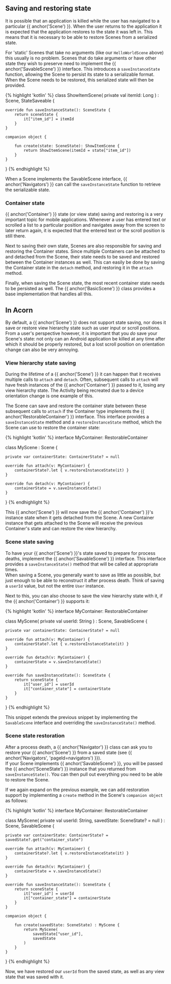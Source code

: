 ---
---

## Saving and restoring state

It is possible that an application is killed while the user has navigated to a 
particular {{ anchor('Scene') }}.
When the user returns to the application it is expected that the application
restores to the state it was left in.
This means that it is necessary to be able to restore Scenes from a serialized
state.

For 'static' Scenes that take no arguments (like our `HelloWorldScene` above)
this usually is no problem.
Scenes that do take arguments or have other state they wish to preserve need to
implement the {{ anchor('SavableScene') }} interface.
This introduces a `saveInstanceState` function, allowing the Scene to persist its
state to a serializable format.
When the Scene needs to be restored, this serialized state will then be provided.

{% highlight 'kotlin' %}
class ShowItemScene(
    private val itemId: Long
) : Scene<ShowItemContainer>, StateSaveable {

    override fun saveInstanceState(): SceneState {
        return sceneState {
            it["item_id"] = itemId
        }
    }
    
    companion object {
    
        fun create(state: SceneState): ShowItemScene {
            return ShowItemScene(itemId = state["item_id"])
        }
    }
}
{% endhighlight %}

When a Scene implements the SavableScene interface, {{ anchor('Navigators') }}
can call the `saveInstanceState` function to retrieve the serializable state.

### Container state

{{ anchor('Container') }} state (or view state) saving and restoring is a very 
important topic for mobile applications.
Whenever a user has entered text or scrolled a list to a particular position and
navigates away from the screen to later return again, it is expected that the 
entered text or the scroll position is still there.

Next to saving their own state, Scenes are also responsible for saving and
restoring the Container states.
Since multiple Containers can be attached to and detached from the Scene, their
state needs to be saved and restored between the Container instances as well.
This can easily be done by saving the Container state in the `detach` method,
and restoring it in the `attach` method.

Finally, when saving the Scene state, the most recent container state needs to
be persisted as well.
The {{ anchor('BasicScene') }} class provides a base implementation that 
handles all this.

## In Acorn

By default, a {{ anchor('Scene') }} does not support state saving, nor does it 
save or restore view hierarchy state such as user input or scroll positions.
From a user's perspective however, it is important that you _do_ save your 
Scene's state: not only can an Android application be killed at any time after which it
should be properly restored, but a lost scroll position on orientation change 
can also be very annoying.

### View hierarchy state saving

During the lifetime of a {{ anchor('Scene') }} it can happen that it receives 
multiple calls to `attach` and `detach`.
Often, subsequent calls to `attach` will have fresh instances of the 
{{ anchor('Container') }} passed to it, losing any view hierarchy state.
The Activity being recreated due to a device orientation change is one example 
of this.

The Scene can save and restore the container state between these subsequent
calls to `attach` if the Container type implements the 
{{ anchor('RestorableContainer') }} interface.
This interface provides a `saveInstanceState` method and a
`restoreInstanceState` method, which the Scene can use to restore the container 
state:

{% highlight 'kotlin' %}
interface MyContainer: RestorableContainer

class MyScene : Scene<MyContainer> {

    private var containerState: ContainerState? = null

    override fun attach(v: MyContainer) {
        containerState?.let { v.restoreInstanceState(it) }
    }

    override fun detach(v: MyContainer) {
        containerState = v.saveInstanceState()
    }
}
{% endhighlight %}

This {{ anchor('Scene') }} will now save the {{ anchor('Container') }}'s 
instance state when it gets detached from the Scene.
A new Container instance that gets attached to the Scene will receive the 
previous Container's state and can restore the view hierarchy.

### Scene state saving

To have your {{ anchor('Scene') }}'s state saved to prepare for process deaths, 
implement the {{ anchor('SavableScene') }} interface.
This interface provides a `saveInstanceState()` method that will be called at
appropriate times.  
When saving a Scene, you generally want to save as little as possible, but just
enough to be able to reconstruct it after process death.
Think of saving a `userId` value, but not the entire `User` instance.  

Next to this, you can also choose to save the view hierarchy state with it, if
the {{ anchor('Container') }} supports it:

{% highlight 'kotlin' %}
interface MyContainer: RestorableContainer

class MyScene(
    private val userId: String
) : Scene<MyContainer>, SavableScene {

    private var containerState: ContainerState? = null

    override fun attach(v: MyContainer) {
        containerState?.let { v.restoreInstanceState(it) }
    }

    override fun detach(v: MyContainer) {
        containerState = v.saveInstanceState()
    }

    override fun saveInstanceState(): SceneState {
        return sceneState {
            it["user_id"] = userId
            it["container_state"] = containerState
        }
    }
}
{% endhighlight %}

This snippet extends the previous snippet by implementing the `SavableScene`
interface and overriding the `saveInstanceState()` method.

### Scene state restoration

After a process death, a {{ anchor('Navigator') }} class can ask you to restore 
your {{ anchor('Scene') }} from a saved state 
(see {{ anchor('Navigators', 'pageId=navigators') }}).  
If your Scene implements {{ anchor('SavableScene') }}, you will be passed the 
{{ anchor('SceneState') }} instance that you returned from `saveInstanceState()`.
You can then pull out everything you need to be able to restore the Scene.

If we again expand on the previous example, we can add restoration support by
implementing a `create` method in the Scene's `companion object` as follows:

{% highlight 'kotlin' %}
interface MyContainer: RestorableContainer

class MyScene(
    private val userId: String,
    savedState: SceneState? = null
) : Scene<MyContainer>, SavableScene {

    private var containerState: ContainerState? = savedState?.get("container_state")

    override fun attach(v: MyContainer) {
        containerState?.let { v.restoreInstanceState(it) }
    }

    override fun detach(v: MyContainer) {
        containerState = v.saveInstanceState()
    }

    override fun saveInstanceState(): SceneState {
        return sceneState {
            it["user_id"] = userId
            it["container_state"] = containerState
        }
    }

    companion object {

        fun create(savedState: SceneState) : MyScene {
            return MyScene(
                savedState["user_id"],
                savedState
            )
        }
    }
}
{% endhighlight %}

Now, we have restored our `userId` from the saved state, as well as any view
state that was saved with it.
